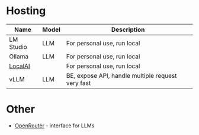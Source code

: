 # Hosting

| Name                           | Model | Description                                       |
| ------------------------------ | ----- | ------------------------------------------------- |
| LM Studio                      | LLM   | For personal use, run local                       |
| Ollama                         | LLM   | For personal use, run local                       |
| [LocalAI](https://localai.io/) |       | For personal use, run local                       |
| vLLM                           | LLM   | BE, expose API, handle multiple request very fast |
# Other
- [OpenRouter](https://openrouter.ai/) - interface for LLMs